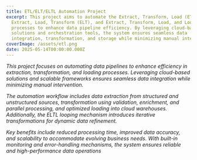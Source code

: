 ```yaml
---
title: ETL/ELT/ELTL Automation Project
excerpt: This project aims to automate the Extract, Transform, Load (ETL),
  Extract, Load, Transform (ELT), and Extract, Transform, Load, and Loop (ELTL)
  processes to enhance data pipeline efficiency. By leveraging cloud-based
  solutions and orchestration tools, the system ensures seamless data
  integration, transformation, and storage while minimizing manual intervention.
coverImage: /assets/etl.png
date: 2025-05-14T00:00:00.000Z
---
```

_This project focuses on automating data pipelines to enhance efficiency in extraction, transformation, and loading processes. Leveraging cloud-based solutions and scalable frameworks ensures seamless data integration while minimizing manual intervention._

_The automation workflow includes data extraction from structured and unstructured sources, transformation using validation, enrichment, and parallel processing, and optimized loading into cloud warehouses. Additionally, the ELTL looping mechanism introduces iterative transformations for dynamic data refinement._

_Key benefits include reduced processing time, improved data accuracy, and scalability to accommodate evolving business needs. With built-in monitoring and error-handling mechanisms, the system ensures reliable and high-performance data operations_
